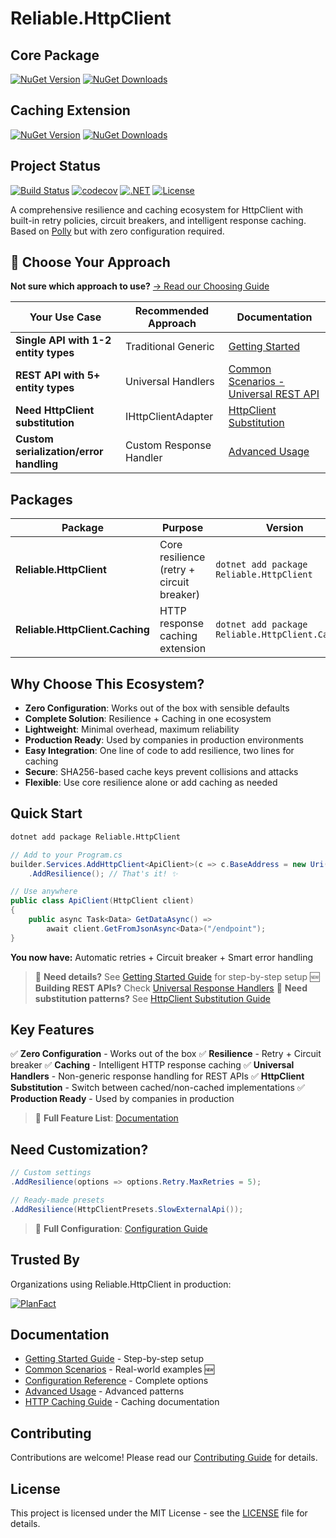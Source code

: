 # Reliable.HttpClient

## Core Package

[![NuGet Version](https://img.shields.io/nuget/v/Reliable.HttpClient)](https://www.nuget.org/packages/Reliable.HttpClient/)
[![NuGet Downloads](https://img.shields.io/nuget/dt/Reliable.HttpClient)](https://www.nuget.org/packages/Reliable.HttpClient/)

## Caching Extension

[![NuGet Version](https://img.shields.io/nuget/v/Reliable.HttpClient.Caching)](https://www.nuget.org/packages/Reliable.HttpClient.Caching/)
[![NuGet Downloads](https://img.shields.io/nuget/dt/Reliable.HttpClient.Caching)](https://www.nuget.org/packages/Reliable.HttpClient.Caching/)

## Project Status

[![Build Status](https://github.com/akrisanov/Reliable.HttpClient/workflows/Build%20%26%20Test/badge.svg)](https://github.com/akrisanov/Reliable.HttpClient/actions)
[![codecov](https://codecov.io/gh/akrisanov/Reliable.HttpClient/branch/main/graph/badge.svg)](https://codecov.io/gh/akrisanov/Reliable.HttpClient)
[![.NET](https://img.shields.io/badge/.NET-6.0%20%7C%208.0%20%7C%209.0-blue)](https://dotnet.microsoft.com/)
[![License](https://img.shields.io/github/license/akrisanov/Reliable.HttpClient)](LICENSE)

A comprehensive resilience and caching ecosystem for HttpClient with built-in retry policies, circuit breakers, and intelligent response caching.
Based on [Polly](https://github.com/App-vNext/Polly) but with zero configuration required.

## 🎯 Choose Your Approach

**Not sure which approach to use?** [→ Read our Choosing Guide](docs/choosing-approach.md)

| Your Use Case | Recommended Approach | Documentation |
|---------------|---------------------|---------------|
| **Single API with 1-2 entity types** | Traditional Generic | [Getting Started](docs/getting-started.md) |
| **REST API with 5+ entity types** | Universal Handlers | [Common Scenarios - Universal REST API](docs/examples/common-scenarios.md#universal-rest-api-client) |
| **Need HttpClient substitution** | IHttpClientAdapter | [HttpClient Substitution](docs/examples/http-client-substitution.md) |
| **Custom serialization/error handling** | Custom Response Handler | [Advanced Usage](docs/advanced-usage.md) |

## Packages

| Package                           | Purpose                                  | Version                          |
|-----------------------------------|------------------------------------------|----------------------------------|
| **Reliable.HttpClient**           | Core resilience (retry + circuit breaker) | `dotnet add package Reliable.HttpClient` |
| **Reliable.HttpClient.Caching**   | HTTP response caching extension          | `dotnet add package Reliable.HttpClient.Caching` |

## Why Choose This Ecosystem?

- **Zero Configuration**: Works out of the box with sensible defaults
- **Complete Solution**: Resilience + Caching in one ecosystem
- **Lightweight**: Minimal overhead, maximum reliability
- **Production Ready**: Used by companies in production environments
- **Easy Integration**: One line of code to add resilience, two lines for caching
- **Secure**: SHA256-based cache keys prevent collisions and attacks
- **Flexible**: Use core resilience alone or add caching as needed

## Quick Start

```bash
dotnet add package Reliable.HttpClient
```

```csharp
// Add to your Program.cs
builder.Services.AddHttpClient<ApiClient>(c => c.BaseAddress = new Uri("https://api.example.com"))
    .AddResilience(); // That's it! ✨

// Use anywhere
public class ApiClient(HttpClient client)
{
    public async Task<Data> GetDataAsync() =>
        await client.GetFromJsonAsync<Data>("/endpoint");
}
```

**You now have:** Automatic retries + Circuit breaker + Smart error handling

> 🚀 **Need details?** See [Getting Started Guide](docs/getting-started.md) for step-by-step setup
> 🆕 **Building REST APIs?** Check [Universal Response Handlers](docs/examples/common-scenarios.md#universal-rest-api-client)
> 🔄 **Need substitution patterns?** See [HttpClient Substitution Guide](docs/examples/http-client-substitution.md)

## Key Features

✅ **Zero Configuration** - Works out of the box
✅ **Resilience** - Retry + Circuit breaker
✅ **Caching** - Intelligent HTTP response caching
✅ **Universal Handlers** - Non-generic response handling for REST APIs
✅ **HttpClient Substitution** - Switch between cached/non-cached implementations
✅ **Production Ready** - Used by companies in production

> 📖 **Full Feature List**: [Documentation](docs/README.md#key-features)

## Need Customization?

```csharp
// Custom settings
.AddResilience(options => options.Retry.MaxRetries = 5);

// Ready-made presets
.AddResilience(HttpClientPresets.SlowExternalApi());
```

> 📖 **Full Configuration**: [Configuration Guide](docs/configuration.md)

## Trusted By

Organizations using Reliable.HttpClient in production:

[![PlanFact](https://raw.githubusercontent.com/akrisanov/Reliable.HttpClient/refs/heads/main/docs/assets/logos/planfact.png)](https://planfact.io)

## Documentation

- [Getting Started Guide](docs/getting-started.md) - Step-by-step setup
- [Common Scenarios](docs/examples/common-scenarios.md) - Real-world examples 🆕
- [Configuration Reference](docs/configuration.md) - Complete options
- [Advanced Usage](docs/advanced-usage.md) - Advanced patterns
- [HTTP Caching Guide](docs/caching.md) - Caching documentation

## Contributing

Contributions are welcome! Please read our [Contributing Guide](CONTRIBUTING.md) for details.

## License

This project is licensed under the MIT License - see the [LICENSE](LICENSE) file for details.

